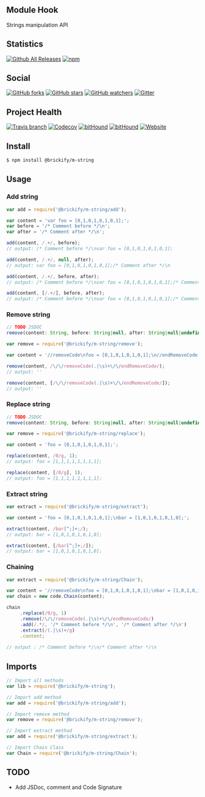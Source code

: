 ## Module Hook

Strings manipulation API

## Statistics

[![Github All Releases](https://img.shields.io/github/downloads/brickifyjs/module-string/total.svg?style=flat-square)](https://github.com/brickifyjs/module-string)
[![npm](https://img.shields.io/npm/dt/@brickify/m-string.svg?style=flat-square)](https://www.npmjs.com/package/@brickify/m-string)

## Social
[![GitHub forks](https://img.shields.io/github/forks/brickifyjs/module-string.svg?label=Fork&style=flat-square)](https://github.com/brickifyjs/module-string)
[![GitHub stars](https://img.shields.io/github/stars/brickifyjs/module-string.svg?label=Stars&style=flat-square)](https://github.com/brickifyjs/module-string)
[![GitHub watchers](https://img.shields.io/github/watchers/brickifyjs/module-string.svg?label=Watch&style=flat-square)](https://github.com/brickifyjs/module-string)
[![Gitter](https://img.shields.io/gitter/room/brickifyjs/module-string.svg?style=flat-square)](https://gitter.im/brickifyjs/module-string)

## Project Health

[![Travis branch](https://img.shields.io/travis/brickifyjs/module-string/master.svg?style=flat-square)](https://travis-ci.org/brickifyjs/module-string)
[![Codecov](https://img.shields.io/codecov/c/github/brickifyjs/module-string.svg?style=flat-square)](https://codecov.io/gh/brickifyjs/module-string)
[![bitHound](https://img.shields.io/bithound/dependencies/github/brickifyjs/module-string.svg?style=flat-square)](https://www.bithound.io/github/brickifyjs/module-string/master/dependencies/npm)
[![bitHound](https://img.shields.io/bithound/devDependencies/github/brickifyjs/module-string.svg?style=flat-square)](https://www.bithound.io/github/brickifyjs/module-string/master/dependencies/npm)
[![Website](https://img.shields.io/website/https/m-string.js.brickify.io.svg?label=website&style=flat-square)](https://m-string.js.brickify.io)

## Install

```bash
$ npm install @brickify/m-string
```

## Usage

### Add string

```js
var add = require('@brickify/m-string/add');

var content = 'var foo = [0,1,0,1,0,1,0,1];';
var before = '/* Comment before */\n';
var after = '/* Comment after */\n';

add(content, /.+/, before);
// output: /* Comment before */\nvar foo = [0,1,0,1,0,1,0,1];

add(content, /.+/, null, after);
// output: var foo = [0,1,0,1,0,1,0,1];/* Comment after */\n

add(content, /.+/, before, after);
// output: /* Comment before */\nvar foo = [0,1,0,1,0,1,0,1];/* Comment after */\n

add(content, [/.+/], before, after);
// output: /* Comment before */\nvar foo = [0,1,0,1,0,1,0,1];/* Comment after */\n
```

### Remove string
```js
// TODO JSDOC
remove(content: String, before: String|null, after: String|null|undefined)
```

```js
var remove = require('@brickify/m-string/remove');

var content = '//removeCode\nfoo = [0,1,0,1,0,1,0,1];\n//endRemoveCode';

remove(content, /\/\/removeCode(.|\s)+\/\/endRemoveCode/);
// output: ''

remove(content, [/\/\/removeCode(.|\s)+\/\/endRemoveCode/]);
// output: ''
```

### Replace string
```js
// TODO JSDOC
remove(content: String, before: String|null, after: String|null|undefined)
```

```js
var remove = require('@brickify/m-string/replace');

var content = 'foo = [0,1,0,1,0,1,0,1];';

replace(content, /0/g, 1);
// output: foo = [1,1,1,1,1,1,1,1];

replace(content, [/0/g], 1);
// output: foo = [1,1,1,1,1,1,1,1];
```

### Extract string

```js
var extract = require('@brickify/m-string/extract');

var content = 'foo = [0,1,0,1,0,1,0,1];\nbar = [1,0,1,0,1,0,1,0];';

extract(content, /bar[^;]+;/);
// output: bar = [1,0,1,0,1,0,1,0];

extract(content, [/bar[^;]+;/]);
// output: bar = [1,0,1,0,1,0,1,0];
```

### Chaining

```js
var extract = require('@brickify/m-string/Chain');

var content = '//removeCode\nfoo = [0,1,0,1,0,1,0,1];\nbar = [1,0,1,0,1,0,1,0];\n//endRemoveCode';
var chain = new code.Chain(content);

chain
     .replace(/0/g, 1)
     .remove(/\/\/removeCode(.|\s)+\/\/endRemoveCode/)
     .add(/.*/, '/* Comment before */\n', '/* Comment after */\n')
     .extract(/(.|\s)+/g)
     .content;
    
// output : /* Comment before */\n/* Comment after */\n
```

## Imports

```js
// Import all methods
var lib = require('@brickify/m-string');

// Import add method
var add = require('@brickify/m-string/add');

// Import remove method
var remove = require('@brickify/m-string/remove');

// Import extract method
var add = require('@brickify/m-string/extract');

// Import Chain Class
var Chain = require('@brickify/m-string/Chain');
```

## TODO
* Add JSDoc, comment and Code Signature
